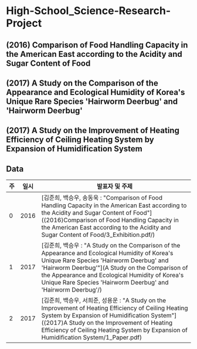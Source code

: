 # High-School_Science-Research-Project

## (2016) Comparison of Food Handling Capacity in the American East according to the Acidity and Sugar Content of Food



## (2017) A Study on the Comparison of the Appearance and Ecological Humidity of Korea's Unique Rare Species 'Hairworm Deerbug' and 'Hairworm Deerbug'



## (2017) A Study on the Improvement of Heating Efficiency of Ceiling Heating System by Expansion of Humidification System



## Data
| 주  | 일시            | 발표자 및 주제                                                                                                                                                                                                  |  
| --- |---------------|-----------------------------------------------------------------------------------------------------------------------------------------------------------------------------------------------------------|  
| 0   | 2016 | [김준희, 백승우, 송동욱 : "Comparison of Food Handling Capacity in the American East according to the Acidity and Sugar Content of Food"]((2016)Comparison of Food Handling Capacity in the American East according to the Acidity and Sugar Content of Food/3_Exhibition.pdf/)|  
| 1   | 2017 | [김준희, 백승우 : "A Study on the Comparison of the Appearance and Ecological Humidity of Korea's Unique Rare Species 'Hairworm Deerbug' and 'Hairworm Deerbug'"](A Study on the Comparison of the Appearance and Ecological Humidity of Korea's Unique Rare Species 'Hairworm Deerbug' and 'Hairworm Deerbug'/) |  
| 2   | 2017 | [김준희, 백승우, 서희준, 성용운 : "A Study on the Improvement of Heating Efficiency of Ceiling Heating System by Expansion of Humidification System"]((2017)A Study on the Improvement of Heating Efficiency of Ceiling Heating System by Expansion of Humidification System/1_Paper.pdf)|
